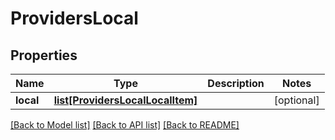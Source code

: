 # ProvidersLocal

## Properties
Name | Type | Description | Notes
------------ | ------------- | ------------- | -------------
**local** | [**list[ProvidersLocalLocalItem]**](ProvidersLocalLocalItem.md) |  | [optional] 

[[Back to Model list]](../README.md#documentation-for-models) [[Back to API list]](../README.md#documentation-for-api-endpoints) [[Back to README]](../README.md)


